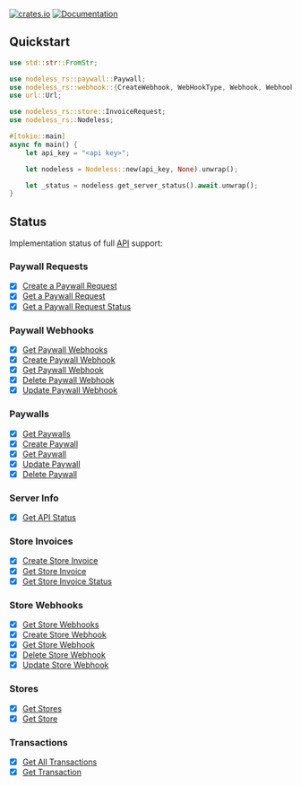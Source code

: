 [![crates.io](https://img.shields.io/crates/v/nodeless-rs)](https://crates.io/crates/nodeless-rs)
[![Documentation](https://docs.rs/nodeless-rs/badge.svg)](https://docs.rs/nodeless-rs)

## Quickstart

```rust
use std::str::FromStr;

use nodeless_rs::paywall::Paywall;
use nodeless_rs::webhook::{CreateWebhook, WebHookType, Webhook, WebhookEvent, WebhookStatus};
use url::Url;

use nodeless_rs::store::InvoiceRequest;
use nodeless_rs::Nodeless;

#[tokio::main]
async fn main() {
    let api_key = "<api key>";

    let nodeless = Nodeless::new(api_key, None).unwrap();

    let _status = nodeless.get_server_status().await.unwrap();
}
```


## Status

Implementation status of full [API](https://nodeless.io/api-docs#) support:

### Paywall Requests
- [x] [Create a Paywall Request](https://nodeless.io/api-docs#paywall-requests-POSTapi-v1-paywall--id--request)
- [x] [Get a Paywall Request](https://nodeless.io/api-docs#paywall-requests-GETapi-v1-paywall--id--request--requestId-)
- [x] [Get a Paywall Request Status](https://nodeless.io/api-docs#paywall-requests-GETapi-v1-paywall--id--request--requestId--status)

### Paywall Webhooks
- [x] [Get Paywall Webhooks](https://nodeless.io/api-docs#paywall-webhooks-GETapi-v1-paywall--id--webhook)
- [x] [Create Paywall Webhook](https://nodeless.io/api-docs#paywall-webhooks-POSTapi-v1-paywall--id--webhook)
- [x] [Get Paywall Webhook](https://nodeless.io/api-docs#paywall-webhooks-GETapi-v1-paywall--id--webhook--webhookId-)
- [x] [Delete Paywall Webhook](https://nodeless.io/api-docs#paywall-webhooks-DELETEapi-v1-paywall--id--webhook--webhookId-)
- [x] [Update Paywall Webhook](https://nodeless.io/api-docs#paywall-webhooks-PUTapi-v1-paywall--id--webhook--webhookId-)

### Paywalls
- [x] [Get Paywalls](https://nodeless.io/api-docs#paywalls-GETapi-v1-paywall)
- [x] [Create Paywall](https://nodeless.io/api-docs#paywalls-POSTapi-v1-paywall)
- [x] [Get Paywall](https://nodeless.io/api-docs#paywalls-GETapi-v1-paywall--id-)
- [x] [Update Paywall](https://nodeless.io/api-docs#paywalls-PUTapi-v1-paywall--id-)
- [x] [Delete Paywall](https://nodeless.io/api-docs#paywalls-DELETEapi-v1-paywall--id-)

### Server Info
- [x] [Get API Status](https://nodeless.io/api-docs#server-info-GETapi-v1-status)

### Store Invoices
- [x] [Create Store Invoice](https://nodeless.io/api-docs#store-invoices-POSTapi-v1-store--id--invoice)
- [x] [Get Store Invoice](https://nodeless.io/api-docs#store-invoices-GETapi-v1-store--id--invoice--invoiceId-)
- [x] [Get Store Invoice Status](https://nodeless.io/api-docs#store-invoices-GETapi-v1-store--id--invoice--invoiceId--status)

### Store Webhooks
- [x] [Get Store Webhooks](https://nodeless.io/api-docs#store-webhooks-GETapi-v1-store--id--webhook)
- [x] [Create Store Webhook](https://nodeless.io/api-docs#store-webhooks-POSTapi-v1-store--id--webhook)
- [x] [Get Store Webhook](https://nodeless.io/api-docs#store-webhooks-GETapi-v1-store--id--webhook--webhookId-)
- [x] [Delete Store Webhook](https://nodeless.io/api-docs#store-webhooks-DELETEapi-v1-store--id--webhook--webhookId-)
- [x] [Update Store Webhook](https://nodeless.io/api-docs#store-webhooks-PUTapi-v1-store--id--webhook--webhookId-)

### Stores
- [x] [Get Stores](https://nodeless.io/api-docs#stores-GETapi-v1-store)
- [x] [Get Store](https://nodeless.io/api-docs#stores-GETapi-v1-store--id-)

### Transactions
- [x] [Get All Transactions](https://nodeless.io/api-docs#transactions-GETapi-v1-transaction)
- [x] [Get Transaction](https://nodeless.io/api-docs#transactions-GETapi-v1-transaction--id-)
